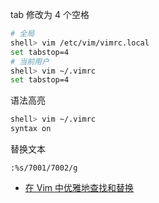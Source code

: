 tab 修改为 4 个空格

```sh
# 全局
shell> vim /etc/vim/vimrc.local
set tabstop=4
# 当前用户
shell> vim ~/.vimrc
set tabstop=4
```

语法高亮

```sh
shell> vim ~/.vimrc
syntax on
```

替换文本

```vim
:%s/7001/7002/g
```

- [在 Vim 中优雅地查找和替换](https://harttle.land/2016/08/08/vim-search-in-file.html)
